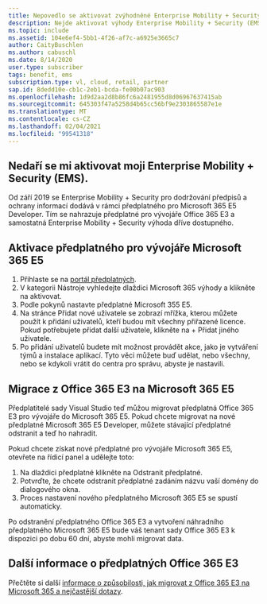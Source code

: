 ```yaml
---
title: Nepovedlo se aktivovat zvýhodněné Enterprise Mobility + Security (EMS)
description: Nejde aktivovat výhody Enterprise Mobility + Security (EMS), která je součástí mého předplatného sady Visual Studio?
ms.topic: include
ms.assetid: 104e6ef4-5bb1-4f26-af7c-a6925e3665c7
author: CaityBuschlen
ms.author: cabuschl
ms.date: 8/14/2020
user.type: subscriber
tags: benefit, ems
subscription.type: vl, cloud, retail, partner
sap.id: 8dedd10e-cb1c-2eb1-bcda-fe00b07ac903
ms.openlocfilehash: 1d9d2aa2d8b86fc6a2481955d8d06967637415ab
ms.sourcegitcommit: 645303f47a5258d4b65cc56bf9e2303865587e1e
ms.translationtype: MT
ms.contentlocale: cs-CZ
ms.lasthandoff: 02/04/2021
ms.locfileid: "99541318"
---
```

## <a name="im-unable-to-activate-my-enterprise-mobility--security-ems-benefit"></a>Nedaří se mi aktivovat moji Enterprise Mobility + Security (EMS).

Od září 2019 se Enterprise Mobility + Security pro dodržování předpisů a ochrany informací dodává v rámci předplatného pro Microsoft 365 E5 Developer. Tím se nahrazuje předplatné pro vývojáře Office 365 E3 a samostatná Enterprise Mobility + Security výhoda dříve dostupného. 

## <a name="activate-microsoft-365-e5-developer-subscription"></a>Aktivace předplatného pro vývojáře Microsoft 365 E5  

1. Přihlaste se na [portál předplatných](https://my.visualstudio.com/benefits). 
1. V kategorii Nástroje vyhledejte dlaždici Microsoft 365 výhody a klikněte na aktivovat. 
1. Podle pokynů nastavte předplatné Microsoft 355 E5. 
1. Na stránce Přidat nové uživatele se zobrazí mřížka, kterou můžete použít k přidání uživatelů, kteří budou mít všechny přiřazené licence. Pokud potřebujete přidat další uživatele, klikněte na + Přidat jiného uživatele. 
1. Po přidání uživatelů budete mít možnost provádět akce, jako je vytváření týmů a instalace aplikací. Tyto věci můžete buď udělat, nebo všechny, nebo se kdykoli vrátit do centra pro správu, abyste je nastavili. 

## <a name="migrate-from-office-365-e3-to-microsoft-365-e5"></a>Migrace z Office 365 E3 na Microsoft 365 E5 

Předplatitelé sady Visual Studio teď můžou migrovat předplatná Office 365 E3 pro vývojáře do Microsoft 365 E5. Pokud chcete migrovat na nové předplatné Microsoft 365 E5 Developer, můžete stávající předplatné odstranit a teď ho nahradit. 

Pokud chcete získat nové předplatné pro vývojáře Microsoft 365 E5, otevřete na řídicí panel a udělejte toto: 
1. Na dlaždici předplatné klikněte na Odstranit předplatné. 
1. Potvrďte, že chcete odstranit předplatné zadáním názvu vaší domény do dialogového okna. 
1. Proces nastavení nového předplatného Microsoft 365 E5 se spustí automaticky. 

Po odstranění předplatného Office 365 E3 a vytvoření náhradního předplatného Microsoft 365 E5 bude váš tenant sady Office 365 E3 k dispozici po dobu 60 dní, abyste mohli migrovat data. 

## <a name="more-information-about-office-365-e3-subscriptions"></a>Další informace o předplatných Office 365 E3

Přečtěte si další [informace o způsobilosti, jak migrovat z Office 365 E3 na Microsoft 365 a nejčastější dotazy](https://docs.microsoft.com/visualstudio/subscriptions/vs-m365).  